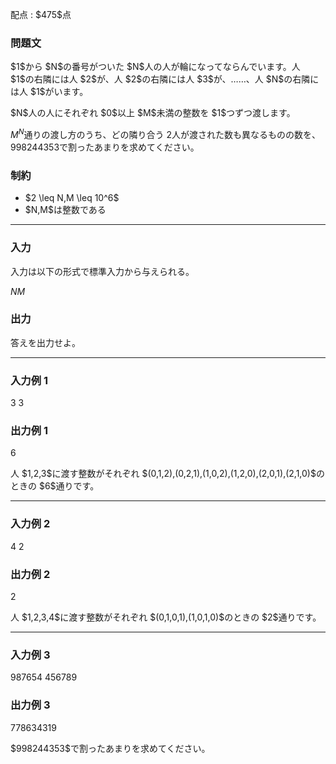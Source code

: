 
<div>

<span>

<span>

<p>
配点 : $475$点
</p>

<div>

<section>

### **問題文**

<p>
$1$から $N$の番号がついた $N$人の人が輪になってならんでいます。人 $1$の右隣には人 $2$が、人 $2$の右隣には人 $3$が、……、人 $N$の右隣には人 $1$がいます。
</p>

<p>
$N$人の人にそれぞれ $0$以上 $M$未満の整数を $1$つずつ渡します。

$M^N$通りの渡し方のうち、どの隣り合う $2$人が渡された数も異なるものの数を、$998244353$で割ったあまりを求めてください。
</p>

</section>

</div>

<div>

<section>

### **制約**

<ul>

<li>
$2 \leq N,M \leq 10^6$
</li>

<li>
$N,M$は整数である
</li>

</ul>

</section>

</div>

---

<div>

<div>

<section>

### **入力**

<p>
入力は以下の形式で標準入力から与えられる。
</p>

<div>

$N$$M$
</div>

</section>

</div>

<div>

<section>

### **出力**

<p>
答えを出力せよ。  
</p>

</section>

</div>

</div>

---

<div>

<section>

### **入力例 1**

<div>

3 3

</div>

</section>

</div>

<div>

<section>

### **出力例 1**

<div>

6

</div>

<p>
人 $1,2,3$に渡す整数がそれぞれ $(0,1,2),(0,2,1),(1,0,2),(1,2,0),(2,0,1),(2,1,0)$のときの $6$通りです。
</p>

</section>

</div>

---

<div>

<section>

### **入力例 2**

<div>

4 2

</div>

</section>

</div>

<div>

<section>

### **出力例 2**

<div>

2

</div>

<p>
人 $1,2,3,4$に渡す整数がそれぞれ $(0,1,0,1),(1,0,1,0)$のときの $2$通りです。
</p>

</section>

</div>

---

<div>

<section>

### **入力例 3**

<div>

987654 456789

</div>

</section>

</div>

<div>

<section>

### **出力例 3**

<div>

778634319

</div>

<p>
$998244353$で割ったあまりを求めてください。
</p>

</section>

</div>

</span>

</span>

</div>
